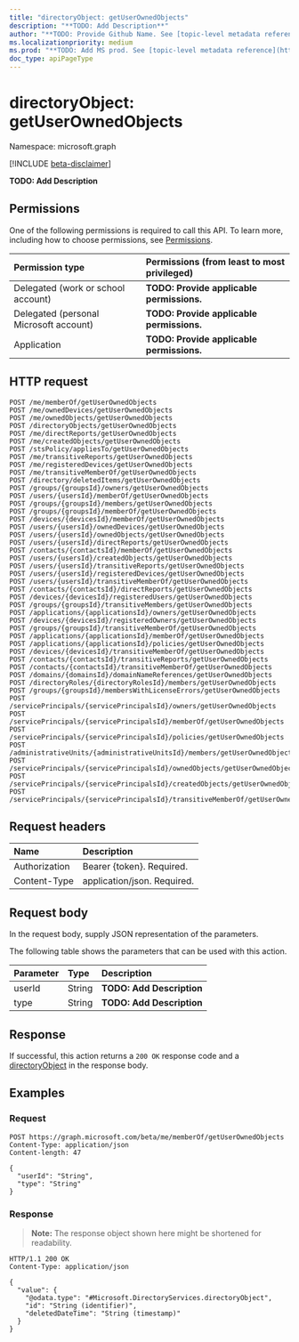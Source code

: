 ```yaml
---
title: "directoryObject: getUserOwnedObjects"
description: "**TODO: Add Description**"
author: "**TODO: Provide Github Name. See [topic-level metadata reference](https://msgo.azurewebsites.net/add/document/guidelines/metadata.html#topic-level-metadata)**"
ms.localizationpriority: medium
ms.prod: "**TODO: Add MS prod. See [topic-level metadata reference](https://msgo.azurewebsites.net/add/document/guidelines/metadata.html#topic-level-metadata)**"
doc_type: apiPageType
---
```


# directoryObject: getUserOwnedObjects
Namespace: microsoft.graph

[!INCLUDE [beta-disclaimer](../../includes/beta-disclaimer.md)]

**TODO: Add Description**

## Permissions
One of the following permissions is required to call this API. To learn more, including how to choose permissions, see [Permissions](/graph/permissions-reference).

|Permission type|Permissions (from least to most privileged)|
|:---|:---|
|Delegated (work or school account)|**TODO: Provide applicable permissions.**|
|Delegated (personal Microsoft account)|**TODO: Provide applicable permissions.**|
|Application|**TODO: Provide applicable permissions.**|

## HTTP request

<!-- {
  "blockType": "ignored"
}
-->
``` http
POST /me/memberOf/getUserOwnedObjects
POST /me/ownedDevices/getUserOwnedObjects
POST /me/ownedObjects/getUserOwnedObjects
POST /directoryObjects/getUserOwnedObjects
POST /me/directReports/getUserOwnedObjects
POST /me/createdObjects/getUserOwnedObjects
POST /stsPolicy/appliesTo/getUserOwnedObjects
POST /me/transitiveReports/getUserOwnedObjects
POST /me/registeredDevices/getUserOwnedObjects
POST /me/transitiveMemberOf/getUserOwnedObjects
POST /directory/deletedItems/getUserOwnedObjects
POST /groups/{groupsId}/owners/getUserOwnedObjects
POST /users/{usersId}/memberOf/getUserOwnedObjects
POST /groups/{groupsId}/members/getUserOwnedObjects
POST /groups/{groupsId}/memberOf/getUserOwnedObjects
POST /devices/{devicesId}/memberOf/getUserOwnedObjects
POST /users/{usersId}/ownedDevices/getUserOwnedObjects
POST /users/{usersId}/ownedObjects/getUserOwnedObjects
POST /users/{usersId}/directReports/getUserOwnedObjects
POST /contacts/{contactsId}/memberOf/getUserOwnedObjects
POST /users/{usersId}/createdObjects/getUserOwnedObjects
POST /users/{usersId}/transitiveReports/getUserOwnedObjects
POST /users/{usersId}/registeredDevices/getUserOwnedObjects
POST /users/{usersId}/transitiveMemberOf/getUserOwnedObjects
POST /contacts/{contactsId}/directReports/getUserOwnedObjects
POST /devices/{devicesId}/registeredUsers/getUserOwnedObjects
POST /groups/{groupsId}/transitiveMembers/getUserOwnedObjects
POST /applications/{applicationsId}/owners/getUserOwnedObjects
POST /devices/{devicesId}/registeredOwners/getUserOwnedObjects
POST /groups/{groupsId}/transitiveMemberOf/getUserOwnedObjects
POST /applications/{applicationsId}/memberOf/getUserOwnedObjects
POST /applications/{applicationsId}/policies/getUserOwnedObjects
POST /devices/{devicesId}/transitiveMemberOf/getUserOwnedObjects
POST /contacts/{contactsId}/transitiveReports/getUserOwnedObjects
POST /contacts/{contactsId}/transitiveMemberOf/getUserOwnedObjects
POST /domains/{domainsId}/domainNameReferences/getUserOwnedObjects
POST /directoryRoles/{directoryRolesId}/members/getUserOwnedObjects
POST /groups/{groupsId}/membersWithLicenseErrors/getUserOwnedObjects
POST /servicePrincipals/{servicePrincipalsId}/owners/getUserOwnedObjects
POST /servicePrincipals/{servicePrincipalsId}/memberOf/getUserOwnedObjects
POST /servicePrincipals/{servicePrincipalsId}/policies/getUserOwnedObjects
POST /administrativeUnits/{administrativeUnitsId}/members/getUserOwnedObjects
POST /servicePrincipals/{servicePrincipalsId}/ownedObjects/getUserOwnedObjects
POST /servicePrincipals/{servicePrincipalsId}/createdObjects/getUserOwnedObjects
POST /servicePrincipals/{servicePrincipalsId}/transitiveMemberOf/getUserOwnedObjects
```

## Request headers
|Name|Description|
|:---|:---|
|Authorization|Bearer {token}. Required.|
|Content-Type|application/json. Required.|

## Request body
In the request body, supply JSON representation of the parameters.

The following table shows the parameters that can be used with this action.

|Parameter|Type|Description|
|:---|:---|:---|
|userId|String|**TODO: Add Description**|
|type|String|**TODO: Add Description**|



## Response

If successful, this action returns a `200 OK` response code and a [directoryObject](../resources/directoryobject.md) in the response body.

## Examples

### Request
<!-- {
  "blockType": "request",
  "name": "directoryobject_getuserownedobjects"
}
-->
``` http
POST https://graph.microsoft.com/beta/me/memberOf/getUserOwnedObjects
Content-Type: application/json
Content-length: 47

{
  "userId": "String",
  "type": "String"
}
```


### Response
>**Note:** The response object shown here might be shortened for readability.
<!-- {
  "blockType": "response",
  "truncated": true,
  "@odata.type": "Microsoft.DirectoryServices.directoryObject"
}
-->
``` http
HTTP/1.1 200 OK
Content-Type: application/json

{
  "value": {
    "@odata.type": "#Microsoft.DirectoryServices.directoryObject",
    "id": "String (identifier)",
    "deletedDateTime": "String (timestamp)"
  }
}
```


